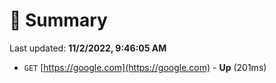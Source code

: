 # 📖 Summary
Last updated: **11/2/2022, 9:46:05 AM**

- `GET` [https://google.com](https://google.com) - **Up** (201ms)
